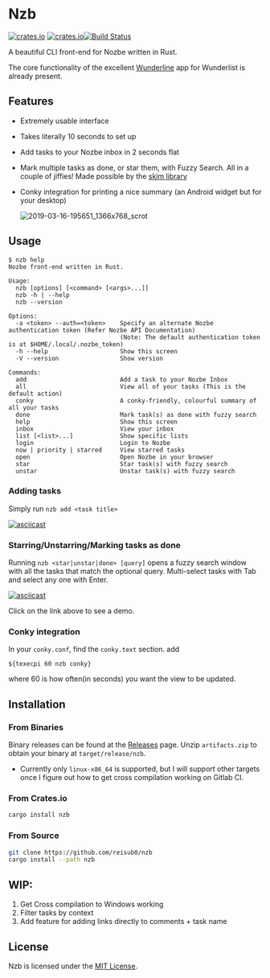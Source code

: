 # Nzb

[![crates.io](https://img.shields.io/crates/v/nzb.svg?style=flat)](https://crates.io/crates/nzb) [![crates.io](https://img.shields.io/crates/d/nzb.svg?style=flat)](https://crates.io/crates/nzb)[![Build Status](https://gitlab.com/reisub0/nzb/badges/master/build.svg)](https://gitlab.com/reisub0/nzb/badges/master/build.svg)



A beautiful CLI front-end for Nozbe written in Rust.

The core functionality of the excellent [Wunderline](https://github.com/wayneashleyberry/wunderline) app for Wunderlist is already present.



## Features

- Extremely usable interface

- Takes literally 10 seconds to set up

- Add tasks to your Nozbe inbox in 2 seconds flat

- Mark multiple tasks as done, or star them, with Fuzzy Search. All in a couple of jiffies! Made possible by the [skim library](https://github.com/lotabout/skim)

- Conky integration for printing a nice summary (an Android widget but for your desktop)

  ![2019-03-16-195651_1366x768_scrot](https://user-images.githubusercontent.com/25099244/54476743-e2a60900-4826-11e9-8085-19a6d6e35d23.png)

## Usage

```
$ nzb help
Nozbe front-end written in Rust.

Usage:
  nzb [options] [<command> [<args>...]]
  nzb -h | --help
  nzb --version

Options:
  -a <token> --auth=<token>    Specify an alternate Nozbe authentication token (Refer Nozbe API Documentation)
                               (Note: The default authentication token is at $HOME/.local/.nozbe_token)
  -h --help                    Show this screen
  -V --version                 Show version

Commands:
  add                          Add a task to your Nozbe Inbox
  all                          View all of your tasks (This is the default action)
  conky                        A conky-friendly, colourful summary of all your tasks
  done                         Mark task(s) as done with fuzzy search
  help                         Show this screen
  inbox                        View your inbox
  list [<list>...]             Show specific lists
  login                        Login to Nozbe
  now | priority | starred     View starred tasks
  open                         Open Nozbe in your browser
  star                         Star task(s) with fuzzy search
  unstar                       Unstar task(s) with fuzzy search
```


### Adding tasks
Simply run `nzb add <task title>`

[![asciicast](https://asciinema.org/a/234104.svg)](https://asciinema.org/a/234104)

### Starring/Unstarring/Marking tasks as done

Running `nzb <star|unstar|done> [query]` opens a fuzzy search window with all the tasks that match the optional query. Multi-select tasks with Tab and select any one with Enter.

[![asciicast](https://asciinema.org/a/234102.svg)](https://asciinema.org/a/234102)

Click on the link above to see a demo.

### Conky integration

In your `conky.conf`, find the `conky.text` section. add
```
${texecpi 60 nzb conky}
```
where 60 is how often(in seconds) you want the view to be updated.



## Installation

### From Binaries

Binary releases can be found at the [Releases](https://gitlab.com/reisub0/nzb/tags) page. Unzip `artifacts.zip` to obtain your binary at `target/release/nzb`. 

* Currently only `linux-x86_64` is supported, but I will support other targets once I figure out how to get cross compilation working on Gitlab CI.

### From Crates.io

```bash
cargo install nzb
```
### From Source

```bash
git clone https://github.com/reisub0/nzb
cargo install --path nzb
```



## WIP:

1. Get Cross compilation to Windows working
2. Filter tasks by context
3. Add feature for adding links directly to comments + task name



## License

Nzb is licensed under the [MIT License](https://choosealicense.com/licenses/mit/).
